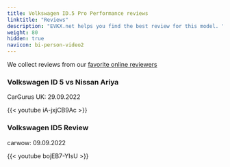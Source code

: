 ```yaml
---
title: Volkswagen ID.5 Pro Performance reviews
linktitle: "Reviews"
description: "EVKX.net helps you find the best review for this model. "
weight: 80
hidden: true
navicon: bi-person-video2
---
```

We collect reviews from our [favorite online reviewers](../../../../../guides/evreviewers/)

<div class="container text-center shadow p-2 pe-4 mb-5 bg-body-tertiary rounded border">
<h3>Volkswagen ID 5 vs Nissan Ariya</h3>
<p>CarGurus UK: 29.09.2022</p>

{{< youtube iA-jxjCB9Ac >}}

</div>
<div class="container text-center shadow p-2 pe-4 mb-5 bg-body-tertiary rounded border">
<h3>Volkswagen ID5 Review</h3>
<p>carwow: 09.09.2022</p>

{{< youtube bojEB7-YIsU >}}

</div>
